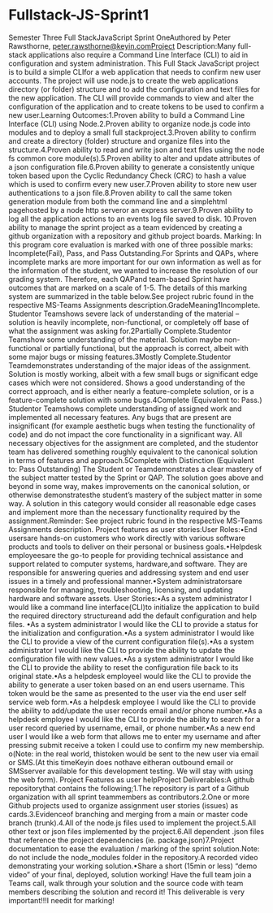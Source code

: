 # Fullstack-JS-Sprint1

Semester Three Full StackJavaScript Sprint OneAuthored by Peter Rawsthorne, peter.rawsthorne@keyin.comProject Description:Many full-stack applications also require a Command Line Interface (CLI) to aid in configuration and system administration. This Full Stack JavaScript project is to build a simple CLIfor a web application that needs to confirm new user accounts. The project will use node.js to create the web applications directory (or folder) structure and to add the configuration and text files for the new application. The CLI will provide commands to view and alter the configuration of the application and to create tokens to be used to confirm a new user.Learning Outcomes:1.Proven ability to build a Command Line Interface (CLI) using Node.2.Proven ability to organize node.js code into modules and to deploy a small full stackproject.3.Proven ability to confirm and create a directory (folder) structure and organize files into the structure.4.Proven ability to read and write json and text files using the node fs common core module(s).5.Proven ability to alter and update attributes of a json configuration file.6.Proven ability to generate a consistently unique token based upon the Cyclic Redundancy Check (CRC) to hash a value which is used to confirm every new user.7.Proven ability to store new user authentications to a json file.8.Proven ability to call the same token generation module from both the command line and a simplehtml pagehosted by a node http serveror an express server.9.Proven ability to log all the application actions to an events log file saved to disk. 10.Proven ability to manage the sprint project as a team evidenced by creating a github organization with a repository and github project boards.
Marking: In this program core evaluation is marked with one of three possible marks: Incomplete(Fail), Pass, and Pass Outstanding.For Sprints and QAPs, where incomplete marks are more important for our own information as well as for the information of the student, we wanted to increase the resolution of our grading system. Therefore, each QAPand team-based Sprint have outcomes that are marked on a scale of 1-5. The details of this marking system are summarized in the table below.See project rubric found in the respective MS-Teams Assignments description.GradeMeaning1Incomplete. Studentor Teamshows severe lack of understanding of the material –solution is heavily incomplete, non-functional, or completely off base of what the assignment was asking for.2Partially Complete.Studentor Teamshow some understanding of the material. Solution maybe non-functional or partially functional, but the approach is correct, albeit with some major bugs or missing features.3Mostly Complete.Studentor Teamdemonstrates understanding of the major ideas of the assignment. Solution is mostly working, albeit with a few small bugs or significant edge cases which were not considered. Shows a good understanding of the correct approach, and is either nearly a feature-complete solution, or is a feature-complete solution with some bugs.4Complete (Equivalent to: Pass.) Studentor Teamshows complete understanding of assigned work and implemented all necessary features. Any bugs that are present are insignificant (for example aesthetic bugs when testing the functionality of code) and do not impact the core functionality in a significant way. All necessary objectives for the assignment are completed, and the studentor team has delivered something roughly equivalent to the canonical solution in terms of features and approach.5Complete with Distinction (Equivalent to: Pass Outstanding) The Student or Teamdemonstrates a clear mastery of the subject matter tested by the Sprint or QAP. The solution goes above and beyond in some way, makes improvements on the canonical solution, or otherwise demonstratesthe student’s mastery of the subject matter in some way. A solution in this category would consider all reasonable edge cases and implement more than the necessary functionality required by the assignment.Reminder: See project rubric found in the respective MS-Teams Assignments description.
Project features as user stories:User Roles:•End usersare hands-on customers who work directly with various software products and tools to deliver on their personal or business goals.•Helpdesk employeesare the go-to people for providing technical assistance and support related to computer systems, hardware,and software. They are responsible for answering queries and addressing system and end user issues in a timely and professional manner.•System administratorsare responsible for managing, troubleshooting, licensing, and updating hardware and software assets. User Stories:•As a system administrator I would like a command line interface(CLI)to initialize the application to build the required directory structureand add the default configuration and help files. •As a system administrator I would like the CLI to provide a status for the initialization and configuration.•As a system administrator I would like the CLI to provide a view of the current configuration file(s).•As a system administrator I would like the CLI to provide the ability to update the configuration file with new values.•As a system administrator I would like the CLI to provide the ability to reset the configuration file back to its original state.•As a helpdesk employeeI would like the CLI to provide the ability to generate a user token based on an end users username. This token would be the same as presented to the user via the end user self service web form.•As a helpdesk employee I would like the CLI to provide the ability to add/update the user records email and/or phone number.•As a helpdesk employee I would like the CLI to provide the ability to search for a user record queried by username, email, or phone number.•As a new end user I would like a web form that allows me to enter my username and after pressing submit receive a token I could use to confirm my new membership. o(Note: in the real world, thistoken would be sent to the new user via email or SMS.(At this timeKeyin does nothave eitheran outbound email or SMSserver available for this development testing. We will stay with using the web form).
Project Features as user helpProject Deliverables:A github repositorythat contains the following;1.The repository is part of a Github organization with all sprint teammembers as contributors.2.One or more Github projects used to organize assignment user stories (issues) as cards.3.Evidenceof branching and merging from a main or master code branch (trunk).4.All of the node.js files used to implement the project.5.All other text or json files implemented by the project.6.All dependent .json files that reference the project dependencies (ie. package.json)7.Project documentation to ease the evaluation / marking of the sprint solution.Note: do not include the node_modules folder in the repository.A recorded video demonstrating your working solution.•Share a short (15min or less) “demo video” of your final, deployed, solution working! Have the full team join a Teams call, walk through your solution and the source code with team members describing the solution and record it! This deliverable is very important!!!I needit for marking!
